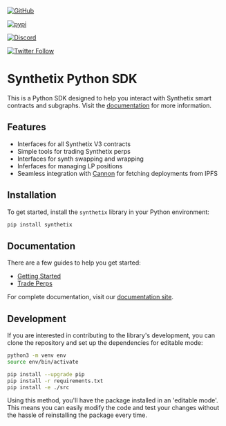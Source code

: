 [![GitHub](https://img.shields.io/badge/GitHub-Synthetix%20Python%20SDK-blue?logo=github&style=plastic)](https://github.com/synthetixio/python-sdk)

[![pypi](https://img.shields.io/badge/pypi-Synthetix%20Python%20SDK-blue?logo=pypi&style=plastic)](https://pypi.org/project/synthetix/)

[![Discord](https://img.shields.io/discord/413890591840272394.svg?color=768AD4&label=discord&logo=https%3A%2F%2Fdiscordapp.com%2Fassets%2F8c9701b98ad4372b58f13fd9f65f966e.svg)](https://discord.com/invite/Synthetix)

[![Twitter Follow](https://img.shields.io/twitter/follow/synthetix_io.svg?label=synthetix_io&style=social)](https://twitter.com/synthetix_io)

# Synthetix Python SDK

This is a Python SDK designed to help you interact with Synthetix smart contracts and subgraphs. Visit the [documentation](https://synthetixio.github.io/python-sdk/) for more information.

## Features
* Interfaces for all Synthetix V3 contracts
* Simple tools for trading Synthetix perps
* Interfaces for synth swapping and wrapping
* Inferfaces for managing LP positions
* Seamless integration with [Cannon](https://usecannon.com/) for fetching deployments from IPFS

## Installation

To get started, install the `synthetix` library in your Python environment:

```bash
pip install synthetix
```

## Documentation

There are a few guides to help you get started:
* [Getting Started](https://synthetixio.github.io/python-sdk/guides/quickstart.html)
* [Trade Perps](https://synthetixio.github.io/python-sdk/guides/trade_perps.html)

For complete documentation, visit our [documentation site](https://synthetixio.github.io/python-sdk/).

## Development

If you are interested in contributing to the library's development, you can clone the repository and set up the dependencies for editable mode:

```bash
python3 -m venv env
source env/bin/activate

pip install --upgrade pip
pip install -r requirements.txt
pip install -e ./src
```

Using this method, you'll have the package installed in an 'editable mode'. This means you can easily modify the code and test your changes without the hassle of reinstalling the package every time.
